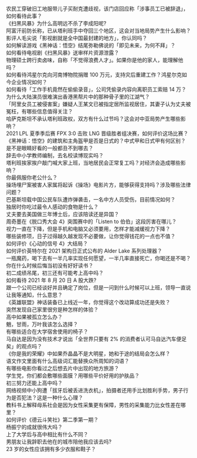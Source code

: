 农民工穿破旧工地服带儿子买耐克遭歧视，该门店回应称「涉事员工已被辞退」，如何看待此事？  
《扫黑风暴》为什么高明远不杀了李成阳呢?  
阿富汗前防长称，已从塔利班手中夺回三个地区，这会对当地局势产生什么影响？  
影评人毛尖说「影视剧就是全中国最封建的地方」，你认同吗？  
如何解读游戏《黑神话：悟空》结尾弥勒佛说的「即见未来，为何不拜」？  
如何看待电视剧《扫黑风暴》送审样片资源泄露？  
物理硕士跨行卖卤味，自称「不觉得浪费人才」。如果你是他的家人，能理解他吗？  
如何看待鸿星尔克向河南博物院捐赠 100 万元，支持灾后重建工作？鸿星尔克如今企业情况如何？  
如何看待「工作手机竟然在偷偷录音」，公司凭偷录内容向离职员工索赔 14 万？  
为什么大陆演员很难演出香港黑帮片中的那种骨子里的江湖气？  
「阿里女员工被侵害案」嫌疑人王某文已被指定居所监视居住，其妻子认为丈夫被冤枉，有哪些信息值得关注？  
哈萨克斯坦不承认塔利班政权，双方有什么过节吗？这会对中亚局势产生哪些影响？  
2021 LPL 夏季季后赛 FPX 3:0 击败 LNG 晋级胜者组决赛，如何评价这场比赛？  
《黑神话：悟空》的建筑和主角盔甲是否是日式的？中式甲和日式甲有何区别？  
是不是眼睛好看的一般都丑不到哪去？  
辞去中小学教师编制，去名校读博现实吗？  
塔利班挨家挨户敲门喊大家上班，当地居民会正常复工吗？对经济会造成哪些影响？  
你最佩服你老公什么？  
操场埋尸案被害人家属将起诉《操场》电影片方，能够获得支持吗？涉及哪些法律问题？  
巴基斯坦载中国公民车队遭炸弹袭击，一名中方人员受伤，目前情况如何？  
独居时你吃过最令人感动的食物是什么？  
丈夫要去美国做三年博士后，应该陪读还是异国？  
周奇墨在《脱口秀大会 4》突围赛中的「Listen to 伯伯」这段厉害在哪儿？  
视力一直在下降，但是手机和电脑又必须要用，怎样才能减缓视力下降？  
​哪些装修项，日子过得越久越发现不必要做，让你觉得钱花的一点也不值？  
如何评价《心动的信号 4》大结局？  
如何评价英特尔在 2021 架构日正式公布的 Alder Lake 系列处理器？  
一瓶魔药，喝下去有一半几率实现任何愿望，一半几率直接死亡，你喝还是不喝？  
你在什么时候后悔当初没有好好读书？  
初二成绩吊尾，初三还有可能考上高中吗？  
如何看待 2021 年 8 月 20 日 A 股大跌?  
跟一个公司已经谈好并且确定了岗位，但是一问到什么时候可以上班，领导一直说让我等通知，什么意思？  
《英雄联盟》神话装备已上线近一年，你觉得这个改动算成功还是失败？  
突然发现自己家里很穷是种怎样的体验？  
高中如果被孤立怎么办？  
魈，甘雨，万叶我该怎么选择？  
有哪些适合在大学宿舍使用的椅子？  
马自达是因为没有技术才说出「全世界只要有 2% 的消费者认可马自达汽车便足矣」的观点吗？  
《你是我的荣耀》中如果乔晶晶不是大明星，她和于途的结局会怎么样？  
语文作文里面有什么高级词汇能替换众所周知的词语？  
有哪些电影你看过之后想去片中出现的地方旅游？  
学生党，你们都会敷哪些面膜？用哪些平价好用的护肤品？  
初三努力还能上高中吗？  
网络视频中小狗遭「拔牙后被丢进洗衣机」，拍摄者还用手比划胜利手势，男子行为是否犯法？这是一种什么心理？  
教科书上解释母系社会是因为女性采集更有保障，男性的采集能力比女性差在哪里？  
如何评价《德云斗笑社》第二季第一期？  
杨振宁的成就很伟大吗？  
上了大学后与高中相比有什么不同？  
男朋友让我辞职去他在的城市陪他我应该去吗?  
23 岁的女性应该拥有多少衣服和鞋子？  
